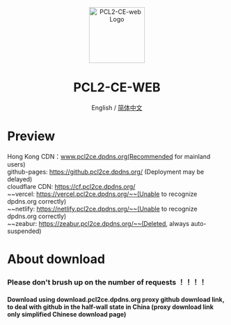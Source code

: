 <div align="center">

<img src="https://cdn.fishcpy.top/img/2025/04/06/67f245809f816.png" width="128" height="128" alt="PCL2-CE-web Logo">

# PCL2-CE-WEB<br>
English / [简体中文](./README_EN.md)

</div>

# Preview
Hong Kong CDN：www.pcl2ce.dpdns.org(Recommended for mainland users)<br>
github-pages: https://github.pcl2ce.dpdns.org/ (Deployment may be delayed)<br>
cloudflare CDN: https://cf.pcl2ce.dpdns.org/<br>
~~vercel: https://vercel.pcl2ce.dpdns.org/~~(Unable to recognize dpdns.org correctly)<br>
~~netlify: https://netlify.pcl2ce.dpdns.org/~~(Unable to recognize dpdns.org correctly)<br>
~~zeabur: https://zeabur.pcl2ce.dpdns.org/~~(Deleted, always auto-suspended)<br>

# About download

### Please don't brush up on the number of requests ！！！！<br>
#### Download using download.pcl2ce.dpdns.org proxy github download link, to deal with github in the half-wall state in China (proxy download link only simplified Chinese download page)